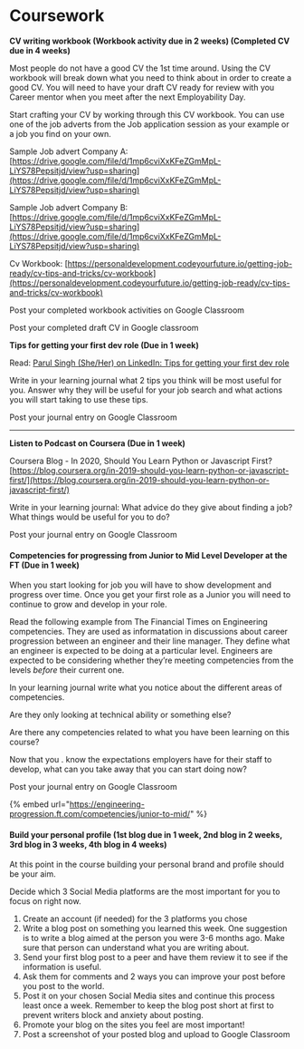 # Coursework

**CV writing workbook (Workbook activity due in 2 weeks) (Completed CV due in 4 weeks)**

Most people do not have a good CV the 1st time around. Using the CV workbook will break down what you need to think about in order to create a good CV.  You will need to have your draft CV ready for review with you Career mentor when you meet after the next Employability Day.

Start crafting your CV by working through this CV workbook. You can use one of the job adverts from the Job application session as your example or a job you find on your own.&#x20;

Sample Job advert Company A:  [https://drive.google.com/file/d/1mp6cviXxKFeZGmMpL-LiYS78Pepsitjd/view?usp=sharing](https://drive.google.com/file/d/1mp6cviXxKFeZGmMpL-LiYS78Pepsitjd/view?usp=sharing)

Sample Job advert Company B: [https://drive.google.com/file/d/1mp6cviXxKFeZGmMpL-LiYS78Pepsitjd/view?usp=sharing](https://drive.google.com/file/d/1mp6cviXxKFeZGmMpL-LiYS78Pepsitjd/view?usp=sharing)

Cv Workbook: [https://personaldevelopment.codeyourfuture.io/getting-job-ready/cv-tips-and-tricks/cv-workbook](https://personaldevelopment.codeyourfuture.io/getting-job-ready/cv-tips-and-tricks/cv-workbook)

‌Post your completed workbook activities on Google Classroom&#x20;

Post your completed draft CV in Google classroom&#x20;



**Tips for getting your first dev role (Due in 1 week)**

Read:  [Parul Singh (She/Her) on LinkedIn: Tips for getting your first dev role ](https://www.linkedin.com/posts/thecodingrecruiter1\_tips-for-getting-your-first-dev-role-activity-6729354872942075904-5rhJ)

Write in your learning journal what 2 tips you think will be most useful for you. Answer why they will be useful for your job search and what actions you will start taking to use these tips.&#x20;

Post your journal entry on Google Classroom

****

**Listen to Podcast on Coursera (Due in 1 week)**

Coursera Blog - In 2020, Should You Learn Python or Javascript First?  [https://blog.coursera.org/in-2019-should-you-learn-python-or-javascript-first/](https://blog.coursera.org/in-2019-should-you-learn-python-or-javascript-first/)

Write in your learning journal: What advice do they give about finding a job? What things would be useful for you to do?

Post your journal entry on Google Classroom

####

#### Competencies for progressing from Junior to Mid Level Developer at the FT‌ (Due in 1 week)

When you start looking for job you will have to show development and progress over time. Once you get your first role as a Junior you will need to continue to grow and develop in your role.&#x20;

Read the following example from The Financial Times on Engineering competencies. They are used as informatation in discussions about career progression between an engineer and their line manager. They define what an engineer is expected to be doing at a particular level. Engineers are expected to be considering whether they’re meeting competencies from the levels _before_ their current one.&#x20;

In your learning journal write what you notice about the different areas of competencies.

Are they only looking at technical ability or something else?&#x20;

Are there any competencies related to what you have been learning on this course?&#x20;

Now that you . know the expectations employers have for their staff to develop, what can you take away that you can start doing now?&#x20;

Post your journal entry on Google Classroom

{% embed url="https://engineering-progression.ft.com/competencies/junior-to-mid/" %}



#### Build your personal profile (1st blog due in 1 week, 2nd blog in 2 weeks, 3rd blog in 3 weeks, 4th blog in 4 weeks)

At this point in the course building your personal brand and profile should be your aim.&#x20;

Decide which 3 Social Media platforms are the most important for you to focus on right now.&#x20;

1. Create an account (if needed) for the 3 platforms you chose
2. Write a blog post on something you learned this week.  One suggestion is to write a blog aimed at the person you were 3-6 months ago. Make sure that person can understand what you are writing about.
3. Send your first blog post to a peer and have them review it to see if the information is useful.
4. Ask them for comments and 2 ways you can improve your post before you post to the world.
5. Post it on your chosen Social Media sites and continue this process least once a week. Remember to keep the blog post short at first to prevent writers block and anxiety about posting.
6. Promote your blog on the sites you feel are most important!
7. Post a screenshot of your posted blog and upload to Google Classroom
